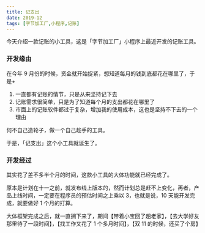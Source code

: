 ```yaml
---
title: 记支出
date: 2019-12
tags: [字节加工厂,小程序,记账]
---
```


今天介绍一款记账的小工具，这是「字节加工厂」小程序上最近开发的记账工具。

### 开发缘由

在今年 9 月份的时候，资金就开始捉紧，想知道每月的钱到底都花在哪里了，于是+

1. 一直都有记账的情节，只是从来坚持记下去
2. 记账需求很简单，只是为了知道每个月的支出都花在哪里了
3. 市面上的记账软件都过于复杂，增加我的使用成本，这也是坚持不下去的一个理由

何不自己造轮子，做一个自己趁手的工具。

于是，「记支出」这个小工具就诞生了。

### 开发经过

其实花了差不多半个月的时间，这款小工具的大体功能就已经完成了。

原本是计划在十一之前，就发布线上版本的，然而计划总是赶不上变化，再者，产品上线时间，一定要在程序员的预估时间之上乘以 3，也就是说，10 天能开发完成，就要做好 1 个月的打算。

大体框架完成之后，就一直搁下来了，期间【带着小宝回了趟老家】，【去大学好友那里待了一段时间】，【找工作又花了 1 个多月时间】，【双 11 的时候，还买了个房】